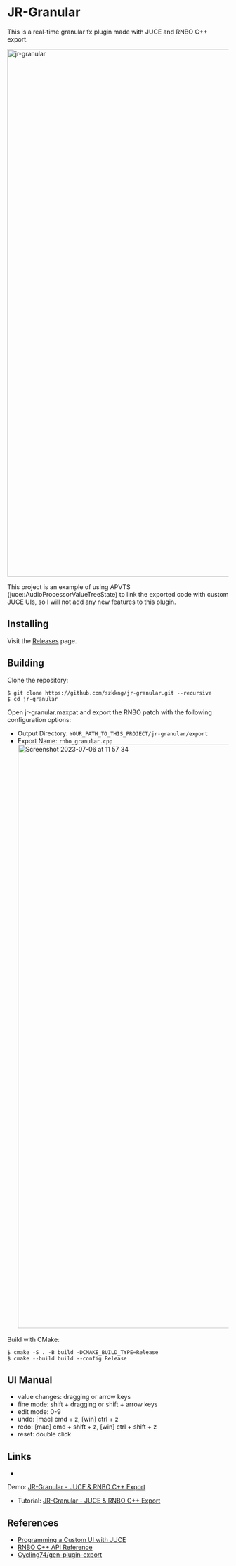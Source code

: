 # JR-Granular

This is a real-time granular fx plugin made with JUCE and RNBO C++ export.

<img width="1200" alt="jr-granular" src="https://github.com/szkkng/jr-granular/assets/61953352/4a852f7d-2ecb-4c1f-b614-006cf827b726">

This project is an example of using APVTS (juce::AudioProcessorValueTreeState) to link the exported code with custom
JUCE UIs,
so I will not add any new features to this plugin.

## Installing

Visit the [Releases](https://github.com/szkkng/jr-granular/releases/) page.

## Building

Clone the repository:

```
$ git clone https://github.com/szkkng/jr-granular.git --recursive
$ cd jr-granular
```

Open jr-granular.maxpat and export the RNBO patch with the following configuration options:

- Output Directory: `YOUR_PATH_TO_THIS_PROJECT/jr-granular/export`
- Export Name: `rnbo_granular.cpp`
  <img width="1327" alt="Screenshot 2023-07-06 at 11 57 34" src="https://github.com/szkkng/jr-granular/assets/61953352/60f9dc8f-ca62-4141-b540-a644058185f2">

Build with CMake:

```
$ cmake -S . -B build -DCMAKE_BUILD_TYPE=Release
$ cmake --build build --config Release
```

## UI Manual

- value changes: dragging or arrow keys
- fine mode: shift + dragging or shift + arrow keys
- edit mode: 0-9
- undo: [mac] cmd + z, [win] ctrl + z
- redo: [mac] cmd + shift + z, [win] ctrl + shift + z
- reset: double click

## Links

-
Demo: [JR-Granular - JUCE & RNBO C++ Export](https://twitter.com/kng_dev/status/1587611842272055297?s=20&t=urpfRicQtbKBhkqoNniYBw)
- Tutorial: [JR-Granular - JUCE & RNBO C++ Export](https://kengo.dev/posts/jr-granular)

## References

- [Programming a Custom UI with JUCE](https://rnbo.cycling74.com/learn/programming-a-custom-ui-with-juce)
- [RNBO C++ API Reference](https://rnbo.cycling74.com/cpp)
- [Cycling74/gen-plugin-export](https://github.com/Cycling74/gen-plugin-export)

